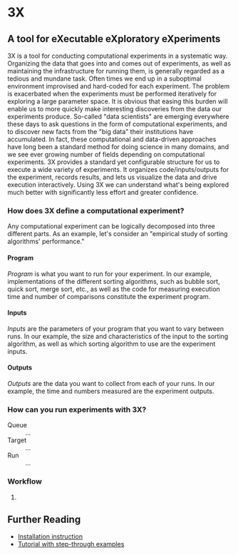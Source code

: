 # <i class="icon-beaker"></i> 3X
## A tool for eXecutable eXploratory eXperiments

3X is a tool for conducting computational experiments in a systematic way.
Organizing the data that goes into and comes out of experiments, as well as maintaining the infrastructure for running them, is generally regarded as a tedious and mundane task.
Often times we end up in a suboptimal environment improvised and hard-coded for each experiment.
The problem is exacerbated when the experiments must be performed iteratively for exploring a large parameter space.
It is obvious that easing this burden will enable us to more quickly make interesting discoveries from the data our experiments produce.
So-called "data scientists" are emerging everywhere these days to ask questions in the form of computational experiments, and to discover new facts from the "big data" their institutions have accumulated.
In fact, these computational and data-driven approaches have long been a standard method for doing science in many domains, and we see ever growing number of fields depending on computational experiments.
3X provides a standard yet configurable structure for us to execute a wide variety of experiments.
It organizes code/inputs/outputs for the experiment, records results, and lets us visualize the data and drive execution interactively.
Using 3X we can understand what's being explored much better with significantly less effort and greater confidence.


<!--

Computational experiments are everywhere these days.
As data and information abound at every corner of human activity, computational methods are becoming an integral part of our intellectual endeavor.
It became crucial nowadays not just for computer scientists or researchers who deal with computers, but also for all kinds of engineers, physical and life scientists, and even for social scientists to deal with series of experiments that crunch data to discover new knowledge.

However, computational experiments are frequently done in an ad-hoc manner, which seriously undermines their credibility as well as the experimenters' productivity.
Everyone writes his/her own set of scripts for partially automating the execution of runs and retrieval of results.
The produced logs and data are organized in some custom structure that might make sense only to those who are actively engaged in the experiment.
As the experiment evolves, or after a new person joins, or simply after some time passes, such brittle setup is almost always guaranteed to fall apart.
As code for the experiment evolves, its output format usually varies over time and these scripts must catch up with those changes and cope with existing data at the same time, quickly creating a huge maintenance burden.
Unless extraordinary rigor is put into what is often regarded as periphery to one's main problem, ad-hoc setups for experiments make it difficult to not only repeat the whole process but also observe interesting facts from the accumulated experimental results.

*3X* is a software tool that aims to introduce a systematic approach to computational experiments to improve their reliability, while increasing our productivity.
3X provides you a simple, yet flexible, standard structure to organize experiments.
Within such structure, it keeps track of all the detailed records of your runs in an obvious and efficient way, so that anyone can easily inspect individual traces and reproduce the results later.
It comes with a powerful graphical user interface (GUI) that not only visualizes the results of your experiment so far, but lets you also guide it towards a direction that needs more exploration interactively.
Since most of the functions regarding the management of experimental tasks and data are exposed transparently through its command-line interface (CLI), filesystem hierarchy and file formats.
It is very simple to plug existing systems to 3X and automate routine jobs on top of it.

Still, it is very important to understand that conducting a reliable computational experiment remains a challenging problem no matter how advanced the tool you use is.
3X is not a magical tool that automatically systematizes your experiment.
Although it provides important scaffoldings on which you can construct reliable experiments more easily, the credibility of the experiment is ultimately up to how much rigor the experimenter puts into it.
Our hope in building 3X with standard structure and common vocabulary is to make establishing a principle become much easier, and practicing it be less burdensome.

-->

### How does 3X define a computational experiment?

Any computational experiment can be logically decomposed into three different parts.
As an example, let's consider an "empirical study of sorting algorithms' performance."

#### Program
*Program* is what you want to run for your experiment.
In our example, implementations of the different sorting algorithms, such as bubble sort, quick sort, merge sort, etc., as well as the code for measuring execution time and number of comparisons constitute the experiment program.

#### Inputs
*Inputs* are the parameters of your program that you want to vary between runs.
In our example, the size and characteristics of the input to the sorting algorithm, as well as which sorting algorithm to use are the experiment inputs.


#### Outputs
*Outputs* are the data you want to collect from each of your runs.
In our example, the time and numbers measured are the experiment outputs.



### How can you run experiments with 3X?

<dl>

<dt>Queue</dt>
<dd>
...
</dd>

<dt>Target</dt>
<dd>
... 
</dd>

<dt>Run</dt>
<dd>
... 
</dd>

</dl>

### Workflow

1. 



## Further Reading

* [Installation instruction](docs/install/)
* [Tutorial with step-through examples](docs/tutorial/)

<!--
* [Reference Manual](docs/manual/#readme)
-->

<link rel="stylesheet" type="text/css" href="http://netdna.bootstrapcdn.com/font-awesome/3.0.2/css/font-awesome.css">
